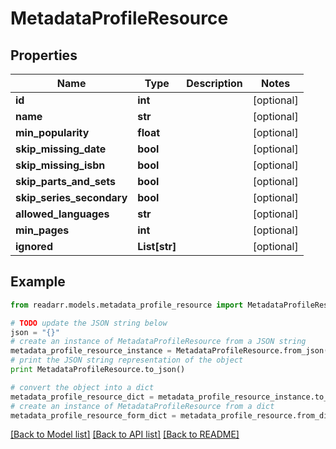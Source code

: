 # MetadataProfileResource


## Properties
Name | Type | Description | Notes
------------ | ------------- | ------------- | -------------
**id** | **int** |  | [optional] 
**name** | **str** |  | [optional] 
**min_popularity** | **float** |  | [optional] 
**skip_missing_date** | **bool** |  | [optional] 
**skip_missing_isbn** | **bool** |  | [optional] 
**skip_parts_and_sets** | **bool** |  | [optional] 
**skip_series_secondary** | **bool** |  | [optional] 
**allowed_languages** | **str** |  | [optional] 
**min_pages** | **int** |  | [optional] 
**ignored** | **List[str]** |  | [optional] 

## Example

```python
from readarr.models.metadata_profile_resource import MetadataProfileResource

# TODO update the JSON string below
json = "{}"
# create an instance of MetadataProfileResource from a JSON string
metadata_profile_resource_instance = MetadataProfileResource.from_json(json)
# print the JSON string representation of the object
print MetadataProfileResource.to_json()

# convert the object into a dict
metadata_profile_resource_dict = metadata_profile_resource_instance.to_dict()
# create an instance of MetadataProfileResource from a dict
metadata_profile_resource_form_dict = metadata_profile_resource.from_dict(metadata_profile_resource_dict)
```
[[Back to Model list]](../README.md#documentation-for-models) [[Back to API list]](../README.md#documentation-for-api-endpoints) [[Back to README]](../README.md)


